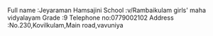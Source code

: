 Full name :Jeyaraman Hamsajini
School    :v/Rambaikulam girls' maha vidyalayam
Grade     :9
Telephone no:0779002102
Address   :No.230,Kovilkulam,Main road,vavuniya
